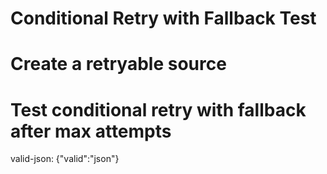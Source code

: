 # Conditional Retry with Fallback Test

# Create a retryable source

# Test conditional retry with fallback after max attempts

valid-json: {"valid":"json"}
